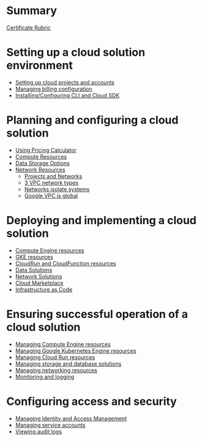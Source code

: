 # Summary

[Certificate Rubric](./certificate-rubric.md)

# Setting up a cloud solution environment

- [Setting up cloud projects and accounts](section-1.1.md)
- [Managing billing configuration](section-1.2.md)
- [Installing/Configuring CLI and Cloud SDK](section-1.3.md)

# Planning and configuring a cloud solution

- [Using Pricing Calculator](section-2.1.md)
- [Compute Resources](section-2.2.md)
- [Data Storage Options](section-2.3.md)
- [Network Resources](section-2.4.md)
    - [Projects and Networks](section-2.4.0.md)
    - [3 VPC network types](section-2.4.1.md)
    - [Networks isolate systems](section-2.4.2.md)
    - [Google VPC is global](section-2.4.3.md)

# Deploying and implementing a cloud solution

- [Compute Engine resources](section-3.1.md)
- [GKE resources](section-3.2.md)
- [CloudRun and CloudFunction resources](section-3.3.md)
- [Data Solutions](section-3.4.md)
- [Network Solutions](section-3.5.md)
- [Cloud Marketplace](section-3.6.md)
- [Infrastructure as Code](section-3.7.md)

# Ensuring successful operation of a cloud solution

- [Managing Compute Engine resources](section-4.1.md)
- [Managing Google Kubernetes Engine resources](section-4.2.md)
- [Managing Cloud Run resources](section-4.3.md)
- [Managing storage and database solutions](section-4.4.md)
- [Managing networking resources](section-4.5.md)
- [Monitoring and logging](section-4.6.md)

# Configuring access and security

- [Managing Identity and Access Management](section-5.1.md)
- [Managing service accounts](section-5.2.md)
- [Viewing audit logs](section-5.3.md)

<!-- [Certificate Rubric](https://cloud.google.com/certification/guides/cloud-engineer) -->

<!-- - [Chapter 1](./chapter_1.md) -->

<!-- ## Essential Google Cloud Infrastructure

### Foundation

- [Introduction](./essential-google-cloud-infrastructure-foundation/0_introduction.md)
- [Interaction](./essential-google-cloud-infrastructure-foundation/1_interaction.md)
- [QuickLab](./essential-google-cloud-infrastructure-foundation/2_quicklab.md)
- [QuickLab](./essential-google-cloud-infrastructure-foundation/3_quicklab.md)
- [Virtual Networking](./essential-google-cloud-infrastructure-foundation/4_virtual-networking.md) -->
